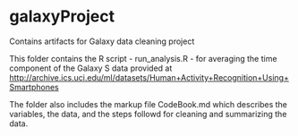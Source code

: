 # galaxyProject
Contains artifacts for Galaxy data cleaning project

This folder contains the R script - run_analysis.R - for averaging the time component of the Galaxy S data provided at http://archive.ics.uci.edu/ml/datasets/Human+Activity+Recognition+Using+Smartphones
 
The folder also includes the markup file CodeBook.md which describes the variables, the data, and the steps followd for cleaning and summarizing the data.